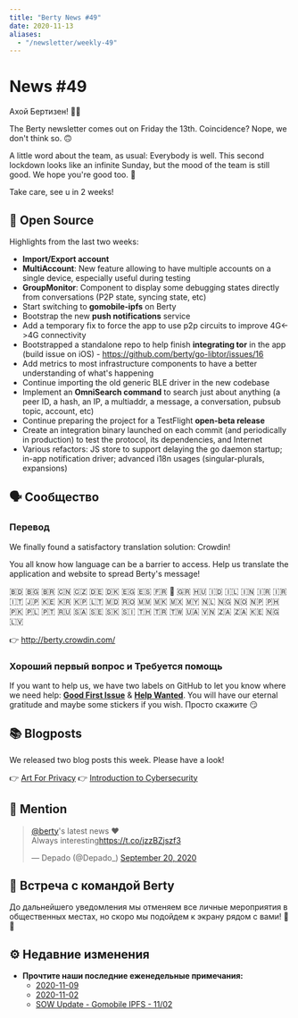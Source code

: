 ```yaml
---
title: "Berty News #49"
date: 2020-11-13
aliases:
  - "/newsletter/weekly-49"
---
```


# News #49

Ахой Бертизен! 🏴‍☠️


The Berty newsletter comes out on Friday the 13th. Coincidence? Nope, we don't think so. 🙃

A little word about the team, as usual: Everybody is well. This second lockdown looks like an infinite Sunday, but the mood of the team is still good. We hope you're good too. 🧡

Take care, see u in 2 weeks!

## 🚀 Open Source

Highlights from the last two weeks:

* **Import/Export account**
* **MultiAccount**: New feature allowing to have multiple accounts on a single device, especially useful during testing
* **GroupMonitor**: Component to display some debugging states directly from conversations (P2P state, syncing state, etc)
* Start switching to **gomobile-ipfs** on Berty
* Bootstrap the new **push notifications** service
* Add a temporary fix to force the app to use p2p circuits to improve 4G<->4G connectivity
* Bootstrapped a standalone repo to help finish **integrating tor** in the app (build issue on iOS) - https://github.com/berty/go-libtor/issues/16
* Add metrics to most infrastructure components to have a better understanding of what's happening
* Continue importing the old generic BLE driver in the new codebase
* Implement an **OmniSearch command** to search just about anything (a peer ID, a hash, an IP, a multiaddr, a message, a conversation, pubsub topic, account, etc)
* Continue preparing the project for a TestFlight **open-beta release**
* Create an integration binary launched on each commit (and periodically in production) to test the protocol, its dependencies, and Internet
* Various refactors: JS store to support delaying the go daemon startup; in-app notification driver; advanced i18n usages (singular-plurals, expansions)

## 🗣️ Сообщество

### Перевод

We finally found a satisfactory translation solution: Crowdin!

You all know how language can be a barrier to access. Help us translate the application and website to spread Berty's message!

🇧🇩 🇧🇬 🇧🇷 🇨🇳 🇨🇿 🇩🇪 🇩🇰 🇪🇬 🇪🇸 🇫🇷 🏴 🇬🇷 🇭🇺 🇮🇩 🇮🇱 🇮🇳 🇮🇷 🇮🇷 🇮🇹 🇯🇵 🇰🇪 🇰🇷 🇰🇵 🇱🇹 🇲🇩 🇷🇴 🇲🇲 🇲🇰 🇲🇽 🇲🇾 🇳🇱 🇳🇬 🇳🇴 🇳🇵 🇵🇭 🇵🇰 🇵🇱 🇵🇹 🇷🇺 🇸🇦 🇸🇪 🇸🇰 🇸🇮 🇹🇭 🇹🇷 🇹🇼 🇺🇦 🇻🇳 🇿🇦 🇿🇦 🇰🇪 🇳🇬 🇱🇻

👉 http://berty.crowdin.com/


### Хороший первый вопрос и Требуется помощь

If you want to help us, we have two labels on GitHub to let you know where we need help: [**Good First Issue**](https://github.com/issues?q=is%3Aissue+is%3Aopen+org%3Aberty+label%3A%22good+first+issue%22+sort%3Aupdated-desc) & [**Help Wanted**](https://github.com/issues?q=is%3Aissue+is%3Aopen+org%3Aberty+label%3A%22help+wanted%22+sort%3Aupdated-desc+). You will have our eternal gratitude and maybe some stickers if you wish. Просто скажите 😏


## 📚 Blogposts

We released two blog posts this week. Please have a look!

👉 [Art For Privacy](https://berty.tech/blog/art-for-privacy/) 👉 [Introduction to Cybersecurity](https://berty.tech/blog/cybersecurity-fundamentals/)

## 💌 Mention

<blockquote class="twitter-tweet"><p lang="en" dir="ltr"><a href="https://twitter.com/berty?ref_src=twsrc%5Etfw">@berty</a>&#39;s latest news ❤️<br>Always interesting<a href="https://t.co/jzzBZjszf3">https://t.co/jzzBZjszf3</a></p>&mdash; Depado (@Depado_) <a href="https://twitter.com/Depado_/status/1307752027699720192?ref_src=twsrc%5Etfw">September 20, 2020</a></blockquote> <script async src="https://platform.twitter.com/widgets.js" charset="utf-8"></script>

## 🎉 Встреча с командой Berty

До дальнейшего уведомления мы отменяем все личные мероприятия в общественных местах, но скоро мы подойдем к экрану рядом с вами! 🚧🚧


## ⚙️ Недавние изменения

* **Прочтите наши последние еженедельные примечания:**
    * [2020-11-09](https://github.com/berty/community/blob/master/meeting-notes/2020/Q4/2020-11-09--staff-team-weekly-sync.md)
    * [2020-11-02](https://github.com/berty/community/blob/master/meeting-notes/2020/Q4/2020-11-02--staff-team-weekly-sync.md)
    * [SOW Update - Gomobile IPFS - 11/02](https://github.com/berty/community/blob/master/meeting-notes/2020/Q4/2020-11-02--sow-gomobile-ipfs.md)

